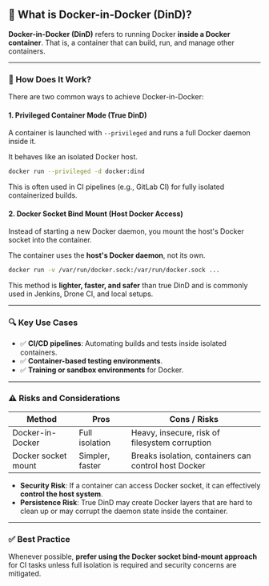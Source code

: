 ## 🐳 What is Docker-in-Docker (DinD)?

**Docker-in-Docker (DinD)** refers to running Docker **inside a Docker container**. That is, a container that can build, run, and manage other containers.

---

### 🔧 How Does It Work?

There are two common ways to achieve Docker-in-Docker:

#### 1. Privileged Container Mode (True DinD)
A container is launched with `--privileged` and runs a full Docker daemon inside it.

It behaves like an isolated Docker host.

```bash
docker run --privileged -d docker:dind
```

This is often used in CI pipelines (e.g., GitLab CI) for fully isolated containerized builds.

#### 2. Docker Socket Bind Mount (Host Docker Access)
Instead of starting a new Docker daemon, you mount the host's Docker socket into the container.

The container uses the **host's Docker daemon**, not its own.

```bash
docker run -v /var/run/docker.sock:/var/run/docker.sock ...
```

This method is **lighter, faster, and safer** than true DinD and is commonly used in Jenkins, Drone CI, and local setups.

---

### 🔍 Key Use Cases

- ✅ **CI/CD pipelines**: Automating builds and tests inside isolated containers.
- ✅ **Container-based testing environments**.
- ✅ **Training or sandbox environments** for Docker.

---

### ⚠️ Risks and Considerations

| Method               | Pros              | Cons / Risks                                       |
|----------------------|-------------------|----------------------------------------------------|
| Docker-in-Docker     | Full isolation     | Heavy, insecure, risk of filesystem corruption     |
| Docker socket mount  | Simpler, faster    | Breaks isolation, containers can control host Docker |

- **Security Risk**: If a container can access Docker socket, it can effectively **control the host system**.
- **Persistence Risk**: True DinD may create Docker layers that are hard to clean up or may corrupt the daemon state inside the container.

---

### ✅ Best Practice

Whenever possible, **prefer using the Docker socket bind-mount approach** for CI tasks unless full isolation is required and security concerns are mitigated.
